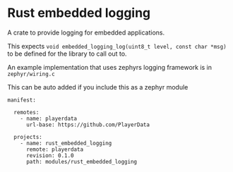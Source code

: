 # Rust embedded logging

A crate to provide logging for embedded applications.

This expects `void embedded_logging_log(uint8_t level, const char *msg)` to be defined for the library to call out to.

An example implementation that uses zephyrs logging framework is in `zephyr/wiring.c`

This can be auto added if you include this as a zephyr module
```
manifest:
  
  remotes:
    - name: playerdata
      url-base: https://github.com/PlayerData
  
  projects:
    - name: rust_embedded_logging
      remote: playerdata
      revision: 0.1.0
      path: modules/rust_embedded_logging
```
